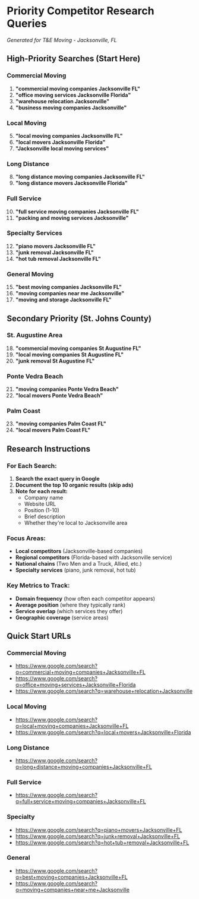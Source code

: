 # Priority Competitor Research Queries
*Generated for T&E Moving - Jacksonville, FL*

## High-Priority Searches (Start Here)

### Commercial Moving
1. **"commercial moving companies Jacksonville FL"**
2. **"office moving services Jacksonville Florida"**
3. **"warehouse relocation Jacksonville"**
4. **"business moving companies Jacksonville"**

### Local Moving
5. **"local moving companies Jacksonville FL"**
6. **"local movers Jacksonville Florida"**
7. **"Jacksonville local moving services"**

### Long Distance
8. **"long distance moving companies Jacksonville FL"**
9. **"long distance movers Jacksonville Florida"**

### Full Service
10. **"full service moving companies Jacksonville FL"**
11. **"packing and moving services Jacksonville"**

### Specialty Services
12. **"piano movers Jacksonville FL"**
13. **"junk removal Jacksonville FL"**
14. **"hot tub removal Jacksonville FL"**

### General Moving
15. **"best moving companies Jacksonville FL"**
16. **"moving companies near me Jacksonville"**
17. **"moving and storage Jacksonville FL"**

## Secondary Priority (St. Johns County)

### St. Augustine Area
18. **"commercial moving companies St Augustine FL"**
19. **"local moving companies St Augustine FL"**
20. **"junk removal St Augustine FL"**

### Ponte Vedra Beach
21. **"moving companies Ponte Vedra Beach"**
22. **"local movers Ponte Vedra Beach"**

### Palm Coast
23. **"moving companies Palm Coast FL"**
24. **"local movers Palm Coast FL"**

## Research Instructions

### For Each Search:
1. **Search the exact query in Google**
2. **Document the top 10 organic results (skip ads)**
3. **Note for each result:**
   - Company name
   - Website URL
   - Position (1-10)
   - Brief description
   - Whether they're local to Jacksonville area

### Focus Areas:
- **Local competitors** (Jacksonville-based companies)
- **Regional competitors** (Florida-based with Jacksonville service)
- **National chains** (Two Men and a Truck, Allied, etc.)
- **Specialty services** (piano, junk removal, hot tub)

### Key Metrics to Track:
- **Domain frequency** (how often each competitor appears)
- **Average position** (where they typically rank)
- **Service overlap** (which services they offer)
- **Geographic coverage** (service areas)

## Quick Start URLs

### Commercial Moving
- https://www.google.com/search?q=commercial+moving+companies+Jacksonville+FL
- https://www.google.com/search?q=office+moving+services+Jacksonville+Florida
- https://www.google.com/search?q=warehouse+relocation+Jacksonville

### Local Moving
- https://www.google.com/search?q=local+moving+companies+Jacksonville+FL
- https://www.google.com/search?q=local+movers+Jacksonville+Florida

### Long Distance
- https://www.google.com/search?q=long+distance+moving+companies+Jacksonville+FL

### Full Service
- https://www.google.com/search?q=full+service+moving+companies+Jacksonville+FL

### Specialty
- https://www.google.com/search?q=piano+movers+Jacksonville+FL
- https://www.google.com/search?q=junk+removal+Jacksonville+FL
- https://www.google.com/search?q=hot+tub+removal+Jacksonville+FL

### General
- https://www.google.com/search?q=best+moving+companies+Jacksonville+FL
- https://www.google.com/search?q=moving+companies+near+me+Jacksonville 